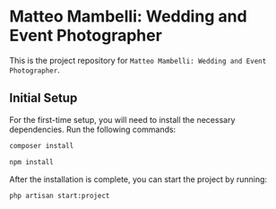 # Matteo Mambelli: Wedding and Event Photographer

This is the project repository for `Matteo Mambelli: Wedding and Event Photographer`.

## Initial Setup

For the first-time setup, you will need to install the necessary dependencies. Run the following commands:
```bash
composer install
```

```bash
npm install
```

After the installation is complete, you can start the project by running:
```bash
php artisan start:project
```
